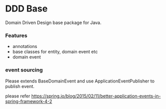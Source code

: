 DDD Base
========================================
Domain Driven Design base package for Java.


### Features

* annotations
* base classes for entity, domain event etc
* domain event


### event sourcing

Please extends BaseDomainEvent and use ApplicationEventPublisher to publish event.

please refer https://spring.io/blog/2015/02/11/better-application-events-in-spring-framework-4-2

